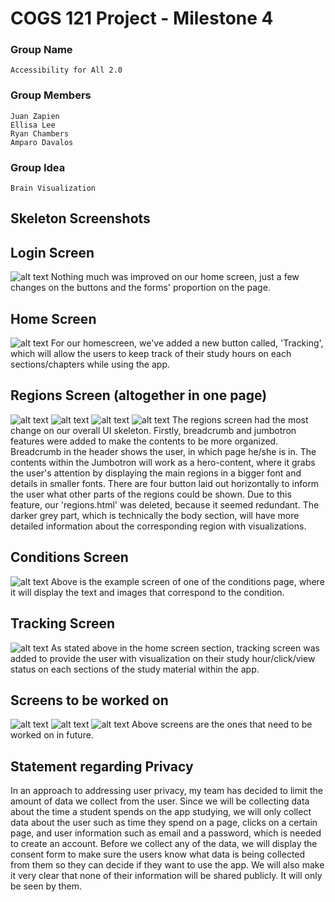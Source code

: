 # COGS 121 Project - Milestone 4

### Group Name

	Accessibility for All 2.0

### Group Members

	Juan Zapien
	Ellisa Lee
	Ryan Chambers
	Amparo Davalos

### Group Idea

	Brain Visualization

## Skeleton Screenshots

## Login Screen
![alt text](https://github.com/rchamber1/COGS_121_Project/blob/master/milestone4/screenshots/Screenshot%202018-05-02%2004.39.45.png)
Nothing much was improved on our home screen, just a few changes on the buttons and the forms' proportion on the page. 

## Home Screen
![alt text](https://github.com/rchamber1/COGS_121_Project/blob/master/milestone4/screenshots/Screenshot%202018-05-02%2004.32.03.png)
For our homescreen, we've added a new button called, 'Tracking', which will allow the users to keep track of their study hours on each sections/chapters while using the app. 

## Regions Screen (altogether in one page) 
![alt text](https://github.com/rchamber1/COGS_121_Project/blob/master/milestone4/screenshots/Screenshot%202018-05-02%2002.43.06.png)
![alt text](https://github.com/rchamber1/COGS_121_Project/blob/master/milestone4/screenshots/Screenshot%202018-05-02%2002.43.13.png)
![alt text](https://github.com/rchamber1/COGS_121_Project/blob/master/milestone4/screenshots/Screenshot%202018-05-02%2002.43.18.png)
![alt text](https://github.com/rchamber1/COGS_121_Project/blob/master/milestone4/screenshots/Screenshot%202018-05-02%2002.43.24.png)
The regions screen had the most change on our overall UI skeleton. Firstly, breadcrumb and jumbotron features were added to make the contents to be more organized. Breadcrumb in the header shows the user, in which page he/she is in. The contents within the Jumbotron will work as a hero-content, where it grabs the user's attention by displaying the main regions in a bigger font and details in smaller fonts. There are four button laid out horizontally to inform the user what other parts of the regions could be shown. Due to this feature, our 'regions.html' was deleted, because it seemed redundant. The darker grey part, which is technically the body section, will have more detailed information about the corresponding region with visualizations. 

## Conditions Screen
![alt text](https://github.com/rchamber1/COGS_121_Project/blob/master/milestone4/screenshots/conditions_detail.jpg)
Above is the example screen of one of the conditions page, where it will display the text and images that correspond to the condition. 

## Tracking Screen
![alt text](https://github.com/rchamber1/COGS_121_Project/blob/master/milestone4/screenshots/Screenshot%202018-05-02%2004.32.11.png)
As stated above in the home screen section, tracking screen was added to provide the user with visualization on their study hour/click/view status on each sections of the study material within the app. 

## Screens to be worked on 
![alt text](https://github.com/rchamber1/COGS_121_Project/blob/master/milestone4/screenshots/Screenshot%202018-05-02%2004.57.32.png)
![alt text](https://github.com/rchamber1/COGS_121_Project/blob/master/milestone4/screenshots/Screenshot%202018-05-02%2004.57.47.png)
![alt text](https://github.com/rchamber1/COGS_121_Project/blob/master/milestone4/screenshots/Screenshot%202018-05-02%2004.56.05.png)
Above screens are the ones that need to be worked on in future. 

## Statement regarding Privacy 
In an approach to addressing user privacy, my team has decided to limit the amount of data we collect from the user. Since we will be collecting data about the time a student spends on the app studying, we will only collect data about the user such as time they spend on a page, clicks on a certain page, and user information such as email 
and a password, which is needed to create an account. Before we collect any of the data, we will display the consent form to make sure the users know what data is being collected from them so they can decide if they want to use the app. We will also make it very clear that none of their information will be shared publicly. It will only be seen by them.
